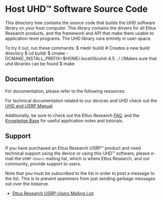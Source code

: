 Host UHD™ Software Source Code
============================================

This directory tree contains the source code that builds the UHD software
library on your host computer. This library contains the drivers for all Ettus
Research products, and the framework and API that make them usable to
application-level programs. The UHD library runs entirely in user-space.

To try it out, run these commands:
$ mkdir build/ # Creates a new build directory
$ cd build/
$ cmake -DCMAKE_INSTALL_PREFIX=$HOME/.local/lib/uhd-4.5 ../ //Makes sure that uhd libraries can be found
$ make


## Documentation

For documentation, please refer to the following resources:

For technical documentation related to our devices and UHD check out the
[UHD and USRP Manual](http://files.ettus.com/manual/).

Additionally, be sure to check out the Ettus Research
[FAQ](https://kb.ettus.com/Technical_FAQ), and the
[Knowledge Base](http://kb.ettus.com) for useful application notes and
tutorials.

## Support

If you have purchased an Ettus Research USRP™ product and need technical support
using the device or using this UHD™ software, please e-mail the `USRP-Users`
mailing list, which is where Ettus Research, and our community, provide support
to users.

Note that you must be *subscribed* to the list in order to post a message to the
list. This is to prevent spammers from just sending garbage messages out over
the listserve.

* [Ettus Research USRP-Users Mailing List](http://lists.ettus.com/mailman/listinfo/usrp-users_lists.ettus.com)
